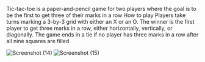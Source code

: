 Tic-tac-toe is a paper-and-pencil game for two players where the goal is to be the first to get three of their marks in a row
How to play
Players take turns marking a 3-by-3 grid with either an X or an O. The winner is the first player to get three marks in a row, either horizontally, vertically, or diagonally. The game ends in a tie if no player has three marks in a row after all nine squares are filled


![Screenshot (14)](https://github.com/user-attachments/assets/3fb90c95-02c6-40c6-a2d0-384500d0f873)
![Screenshot (15)](https://github.com/user-attachments/assets/9b9a0050-5ace-4385-bdce-b653cd558191)
